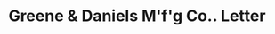 ---
doi: 10.7916/D8281KQ7
date_other: '1881'
date_other_textual: '1881'
form: correspondence
genre:
- Letters (correspondence)
name:
- Greene & Daniels M'f'g Co.
object_in_context_url: https://biggert.cul.columbia.edu/items/view/ave_biggert_01527
subject_hierarchical_geographic:
- Pawtucket, Rhode Island, United States
subject_name:
- Greene & Daniels M'f'g Co.
title: Greene & Daniels M'f'g Co.. Letter
sort_title: Greene & Daniels M'f'g Co.. Letter
call_number: ave_biggert_01527
coordinates:
- 41.87555555555556,-71.3761111111111
pid: ave_biggert_01527
identifiers: ave_biggert_01527
thumbnail: https://derivativo-3.library.columbia.edu/iiif/2/ldpd:343978/full/!256,256/0/native.jpg
permalink: "/biggert/ave_biggert_01527/"
layout: iiif-image-page
---